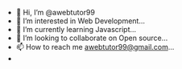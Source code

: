 - 👋 Hi, I’m @awebtutor99
- 👀 I’m interested in Web Development...
- 🌱 I’m currently learning Javascript...
- 💞️ I’m looking to collaborate on Open source...
- 📫 How to reach me awebtutor99@gmail.com...
- 
